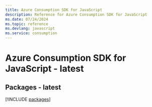 ```yaml
---
title: Azure Consumption SDK for JavaScript
description: Reference for Azure Consumption SDK for JavaScript
ms.date: 07/24/2024
ms.topic: reference
ms.devlang: javascript
ms.service: consumption
---
```

# Azure Consumption SDK for JavaScript - latest
## Packages - latest
[!INCLUDE [packages](consumption-index.md)]